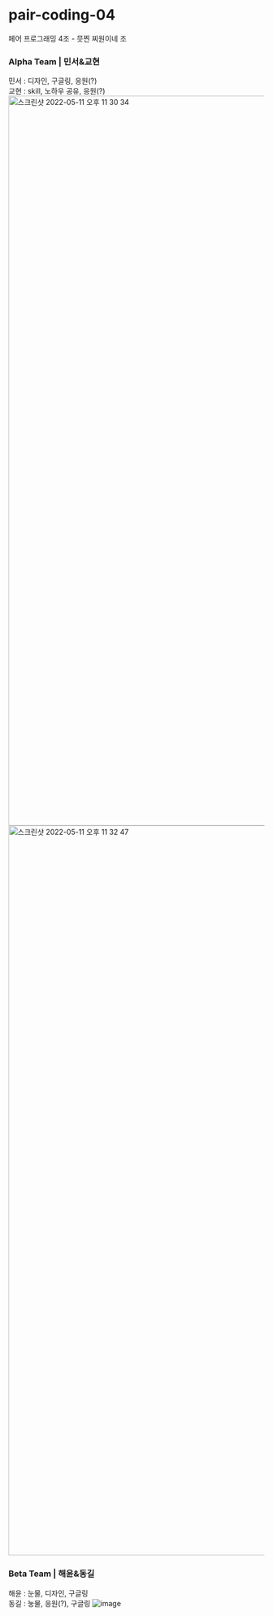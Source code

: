 # pair-coding-04
페어 프로그래밍 4조 - 믓찐 찌원이네 조

### Alpha Team | 민서&교현

민서 : 디자인, 구글링, 응원(?) <br/>
교현 : skill, 노하우 공유, 응원(?)
<img width="1435" alt="스크린샷 2022-05-11 오후 11 30 34" src="https://user-images.githubusercontent.com/81007078/167875033-782cfebb-d2d4-465e-a5c7-24a2aafaa93f.png">
<img width="1435" alt="스크린샷 2022-05-11 오후 11 32 47" src="https://user-images.githubusercontent.com/81007078/167875323-a2320146-c381-4021-bab2-b15faf2d5207.png">

### Beta Team | 해윤&동길

해윤 : 눈물, 디자인, 구글링 <br/>
동길 : 눙물, 응원(?), 구글링
![image](https://user-images.githubusercontent.com/99241871/168002000-971785d8-003d-47b5-825e-90f9faf1d5e4.png)
